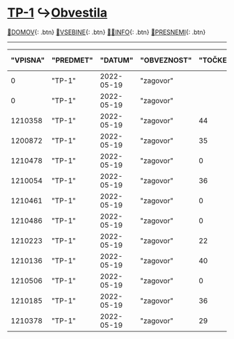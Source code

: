 # [TP-1](../index.md) ↪[Obvestila](./index.md) 

[🏡DOMOV](../index.md){: .btn}
[📝VSEBINE](../Vsebine/index.md){: .btn}
[👨‍🎓INFO](../info.md){: .btn}
[💾PRESNEMI](../Presnemi/index.md){: .btn}

---
 
| "VPISNA" | "PREDMET" | "DATUM" | "OBVEZNOST" | "TOČKE" | "OCENA [%]" | "Komentar" | "V01" | "V02" | "V03" | "V04" | "V05" | "V06" | "V07" | "V08" | "V09" | "V10" |
|------|------|------|------|------|------|------|------|------|------|------|------|------|------|------|------|------|
| 0 | "TP-1" | 2022-05-19 | "zagovor" |  |  | "kriteriji" | "jzk" | "trmn" | "rzm" | "nstp" | "čas" | "ktk" | "zag" | "vpr" | "demo" | "pgl" |
| 0 | "TP-1" | 2022-05-19 | "zagovor" |  |  | "Max %" | 2 | 2 | 2 | 2 | 5 | 5 | 17 | 5 | 5 | 5 |
| 1210358 | "TP-1" | 2022-05-19 | "zagovor" | 44 | 88% |  | 2 | 0 | 2 | 2 | 4 | 4 | 17 | 5 | 3 | 5 |
| 1200872 | "TP-1" | 2022-05-19 | "zagovor" | 35 | 70% |  | 1 | 2 | 1 | 1 | 3 | 3 | 17 | 4 | 0 | 3 |
| 1210478 | "TP-1" | 2022-05-19 | "zagovor" | 0 | 0% |  |  |  |  |  |  |  |  |  |  |  |
| 1210054 | "TP-1" | 2022-05-19 | "zagovor" | 36 | 72% |  | 2 | 1 | 2 | 1 | 3 | 3 | 17 | 4 | 0 | 3 |
| 1210461 | "TP-1" | 2022-05-19 | "zagovor" | 0 | 0% |  |  |  |  |  |  |  |  |  |  |  |
| 1210486 | "TP-1" | 2022-05-19 | "zagovor" | 0 | 0% |  |  |  |  |  |  |  |  |  |  |  |
| 1210223 | "TP-1" | 2022-05-19 | "zagovor" | 22 | 44% |  | 1 | 0 | 0 | 1 | 3 | 2 | 10 | 3 | 0 | 2 |
| 1210136 | "TP-1" | 2022-05-19 | "zagovor" | 40 | 80% |  | 1 | 2 | 2 | 1 | 3 | 2 | 17 | 5 | 2 | 5 |
| 1210506 | "TP-1" | 2022-05-19 | "zagovor" | 0 | 0% |  |  |  |  |  |  |  |  |  |  |  |
| 1210185 | "TP-1" | 2022-05-19 | "zagovor" | 36 | 72% |  | 2 | 1 | 2 | 1 | 2 | 2 | 15 | 5 | 2 | 4 |
| 1210378 | "TP-1" | 2022-05-19 | "zagovor" | 29 | 58% |  | 1 | 1 | 1 | 0 | 3 | 4 | 12 | 4 | 0 | 3 |


